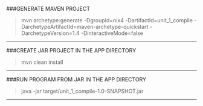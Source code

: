 ###GENERATE MAVEN PROJECT 

>mvn archetype:generate -DgroupId=nix4 -DartifactId=unit_1_compile -DarchetypeArtifactId=maven-archetype-quickstart -DarchetypeVersion=1.4 -DinteractiveMode=false
----------------------------------------------------------------------------------
###CREATE JAR PROJECT IN THE APP DIRECTORY

>mvn clean install

----------------------------------------------------------------------------------
###RUN PROGRAM FROM JAR IN THE APP DIRECTORY

>java -jar target/unit_1_compile-1.0-SNAPSHOT.jar


----------------------------------------------------------------------------------

